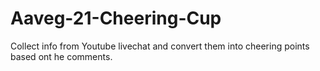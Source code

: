 # Aaveg-21-Cheering-Cup
Collect info from Youtube livechat and convert them into cheering points based ont he comments.
